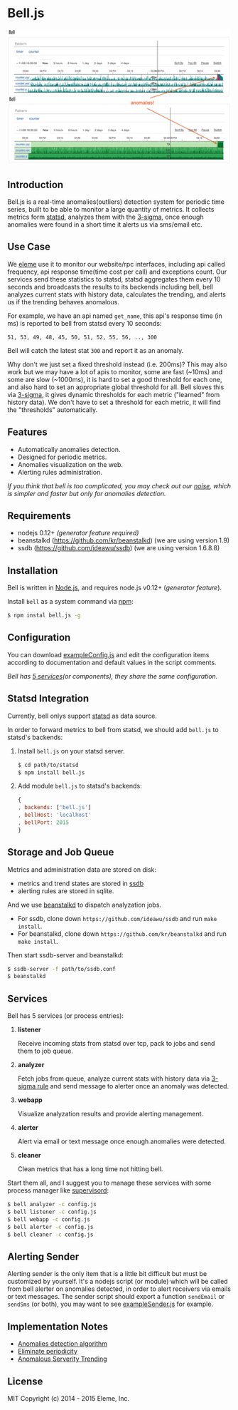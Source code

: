 Bell.js
=======

![snap](snap.png)

Introduction
------------

Bell.js is a real-time anomalies(outliers) detection system for periodic time
series, built to be able to monitor a large quantity of metrics. It collects
metrics form [statsd](https://github.com/etsy/statsd), analyzes them with the
[3-sigma](docs/design-notes.md), once enough anomalies were found in a short 
time it alerts us via sms/email etc.

Use Case
--------

We [eleme](https://github.com/eleme) use it to monitor our website/rpc interfaces,
including api called frequency, api response time(time cost per call) and
exceptions count. Our services send these statistics to statsd, statsd
aggregates them every 10 seconds and broadcasts the results to its backends
including bell, bell analyzes current stats with history data, calculates
the trending, and alerts us if the trending behaves anomalous.

For example, we have an api named `get_name`, this api's response time (in ms)
is reported to bell from statsd every 10 seconds:

```
51, 53, 49, 48, 45, 50, 51, 52, 55, 56, .., 300
```

Bell will catch the latest stat `300` and report it as an anomaly.

Why don't we just set a fixed threshold instead (i.e. 200ms)? This may also work 
but we may have a lot of apis to monitor, some are fast (~10ms) and some are slow
(~1000ms), it is hard to set a good threshold for each one, and also hard to set 
an appropriate global threshold for all. Bell sloves this via [3-sigma](doc/design-notes.md),
it gives dynamic thresholds for each metric ("learned" from history data). We 
don't have to set a threshold for each metric, it will find the "thresholds" automatically.

Features
--------

* Automatically anomalies detection.
* Designed for periodic metrics.
* Anomalies visualization on the web.
* Alerting rules administration.

*If you think that bell is too complicated, you may check out our
[noise](https://github.com/eleme/noise), which is simpler and faster but only
for anomalies detection.*

Requirements
------------

- nodejs 0.12+ *(generator feature required)*
- beanstalkd (https://github.com/kr/beanstalkd) (we are using version 1.9)
- ssdb (https://github.com/ideawu/ssdb) (we are using version 1.6.8.8)

Installation
------------

Bell is written in [Node.js](https://nodejs.org), and requires node.js v0.12+
(*generator feature*).

Install `bell` as a system command via [npm](https://www.npmjs.com):

```bash
$ npm instal bell.js -g
```

Configuration
-------------

You can download [exampleConfig.js](https://github.com/eleme/bell.js/raw/master/exampleConfig.js)
and edit the configuration items according to documentation and default values in the
script comments.

*Bell has [5 services](#services)(or components), they share the same configuration.*

Statsd Integration
------------------

Currently, bell onlys support [statsd](https://github.com/etsy/statsd) as data source.

In order to forward metrics to bell from statsd, we should add `bell.js` to statsd's
backends:

1. Install `bell.js` on your statsd server.

    ```bash
    $ cd path/to/statsd
    $ npm install bell.js
    ```
2. Add module `bell.js` to statsd's backends:

    ```js
    {
    , backends: ['bell.js']
    , bellHost: 'localhost'
    , bellPort: 2015
    }
    ```

Storage and Job Queue
---------------------

Metrics and administration data are stored on disk:

* metrics and trend states are stored in [ssdb](https://github.com/ideawu/ssdb)
* alerting rules are stored in sqlite.

And we use [beanstalkd](https://github.com/kr/beanstalkd) to dispatch analyzation
jobs.

* For ssdb, clone down `https://github.com/ideawu/ssdb` and run `make install`.
* For beanstalkd, clone down `https://github.com/kr/beanstalkd` and run `make install`.

Then start ssdb-server and beanstalkd:

```bash
$ ssdb-server -f path/to/ssdb.conf
$ beanstalkd
```

Services
--------

Bell has 5 services (or process entries):

1. **listener**

    Receive incoming stats from statsd over tcp, pack to jobs and send them 
    to job queue.

2. **analyzer**

    Fetch jobs from queue, analyze current stats with history data via 
    [3-sigma rule](doc/design-notes.md)
    and send message to alerter once an anomaly was detected.

3. **webapp**

    Visualize analyzation results and provide alerting management.

4. **alerter**

    Alert via email or text message once enough anomalies were detected.

5. **cleaner**

    Clean metrics that has a long time not hitting bell.

Start them all, and I suggest you to manage these services with some process manager
like [supervisord](https://github.com/Supervisor/supervisor):

```bash
$ bell analyzer -c config.js
$ bell listener -c config.js
$ bell webapp -c config.js
$ bell alerter -c config.js
$ bell cleaner -c config.js
```

Alerting Sender
---------------

Alerting sender is the only item that is a little bit difficult 
but must be customized by yourself. It's a nodejs script (or module)
which will be called from bell alerter on anomalies detected, in order to
alert receivers via emails or text messages. The sender script
should export a function `sendEmail` or `sendSms` (or both), you may want to 
see [exampleSender.js](exampleSender.js) for example.

Implementation Notes
--------------------

- [Anomalies detection algorithm](doc/design-notes.md#anomalies-detection-algorithm)
- [Eliminate periodicity](doc/design-notes.md#eliminate-periodicity)
- [Anomalous Serverity Trending](doc/design-notes.md#anomalous-serverity-trending)

License
-------

MIT Copyright (c) 2014 - 2015 Eleme, Inc.
